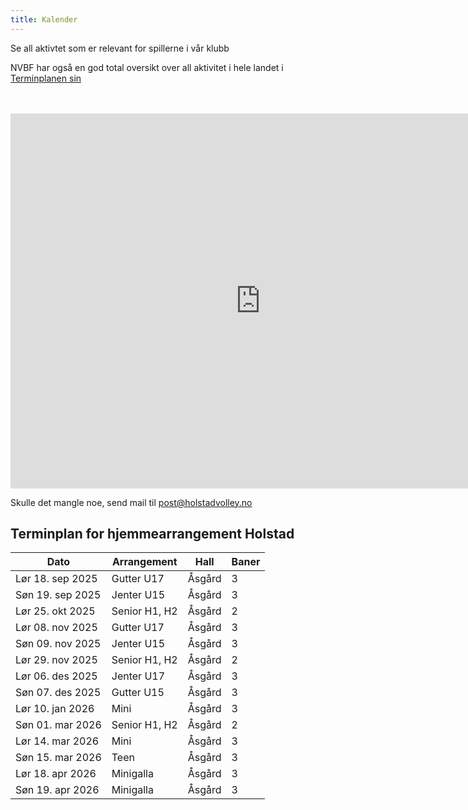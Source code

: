 ```yaml
---
title: Kalender
---
```


Se all aktivtet som er relevant for spillerne i vår klubb

NVBF har også en god total oversikt over all aktivitet i hele landet i [Terminplanen sin](https://volleyball.no/terminplan2/)
<br/><br/><br/>

<iframe src="https://calendar.google.com/calendar/embed?src=0be74d5d0f01487e7c00ca470fd94a1e1470fb500f3e3c7ef83f0d0019383652%40group.calendar.google.com&ctz=Europe%2FOslo" style="border: 0" width="800" height="600" frameborder="0" scrolling="no"></iframe>

Skulle det mangle noe, send mail til post@holstadvolley.no

## Terminplan for hjemmearrangement Holstad

| Dato             | Arrangement   | Hall   | Baner |
| ---------------- | ------------- | ------ | ----- |
| Lør 18. sep 2025 | Gutter U17    | Åsgård | 3     |
| Søn 19. sep 2025 | Jenter U15    | Åsgård | 3     |
| Lør 25. okt 2025 | Senior H1, H2 | Åsgård | 2     |
| Lør 08. nov 2025 | Gutter U17    | Åsgård | 3     |
| Søn 09. nov 2025 | Jenter U15    | Åsgård | 3     |
| Lør 29. nov 2025 | Senior H1, H2 | Åsgård | 2     |
| Lør 06. des 2025 | Jenter U17    | Åsgård | 3     |
| Søn 07. des 2025 | Gutter U15    | Åsgård | 3     |
| Lør 10. jan 2026 | Mini          | Åsgård | 3     |
| Søn 01. mar 2026 | Senior H1, H2 | Åsgård | 2     |
| Lør 14. mar 2026 | Mini          | Åsgård | 3     |
| Søn 15. mar 2026 | Teen          | Åsgård | 3     |
| Lør 18. apr 2026 | Minigalla     | Åsgård | 3     |
| Søn 19. apr 2026 | Minigalla     | Åsgård | 3     |
